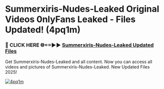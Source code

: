 # Summerxiris-Nudes-Leaked Original Videos 0nlyFans Leaked - Files Updated! (4pq1m)

<h3>🔴 CLICK HERE 🌐==►► <a href="https://tinyurl.com/5h6xmrr3" rel="nofollow">Summerxiris-Nudes-Leaked Updated Files</a></h3>

Get Summerxiris-Nudes-Leaked and all content. Now you can access all videos and pictures of Summerxiris-Nudes-Leaked. New Updated Files 2025!

[![4pq1m](https://i.imgur.com/KVD873Z.gif)](https://tinyurl.com/5h6xmrr3)
